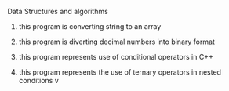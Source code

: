 Data Structures and algorithms

01. this program is converting string to an array

02. this program is diverting decimal numbers into binary format

03. this program represents use of conditional operators in C++

04. this program represents the use of ternary operators in nested conditions
v